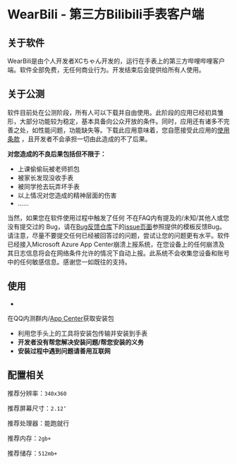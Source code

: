 # WearBili - 第三方Bilibili手表客户端

## 关于软件

WearBili是由个人开发者XCちゃん开发的，运行在手表上的第三方哔哩哔哩客户端。软件全部免费，无任何商业行为。开发结束后会提供给所有人使用。

## 关于公测

软件目前处在公测阶段，所有人可以下载并自由使用。此阶段的应用已经初具雏形，大部分功能较为稳定，基本具备向公众开放的条件。同时，应用还有诸多不完善之处，如性能问题，功能缺失等。下载此应用意味着，您自愿接受此应用的[使用条款](#)
，且开发者不会承担一切由此造成的不了后果。

**对您造成的不良后果包括但不限于：**

- 上课偷偷玩被老师抓包
- 被家长发现没收手表
- 被同学抢去玩弄坏手表
- 以上情况对您造成的精神层面的伤害
- ......

当然，如果您在软件使用过程中触发了任何 不在FAQ内有提及的/未知/其他人或您没有提交过的
Bug，请在[Bug反馈仓库](https://github.com/XC-Qan/WearBili-BugReport/issues)下的[issue页面](https://github.com/XC-Qan/WearBili-BugReport/issues)参照提供的模板反馈Bug。请注意，尽量不要提交任何已经被回答过的问题，尝试让您的问题更有水平。软件已经接入Microsoft
Azure App Center崩溃上报系统，在您设备上的任何崩溃及其日志信息将会在网络条件允许的情况下自动上报。此系统不会收集您设备和账号中的任何敏感信息。感谢您一如既往的支持。

## 使用

-
在QQ内测群内/[App Center](https://install.appcenter.ms/users/xc-chan/apps/wearbili/distribution_groups/insider)获取安装包
- 利用您手头上的工具将安装包传输并安装到手表
- **开发者没有帮您解决安装问题/帮您安装的义务**
- **安装过程中遇到问题请善用互联网**

## 配置相关

推荐分辨率：`340x360`

推荐屏幕尺寸：`2.12‘`

推荐处理器：能跑就行

推荐内存：`2gb+`

推荐储存：`512mb+`
